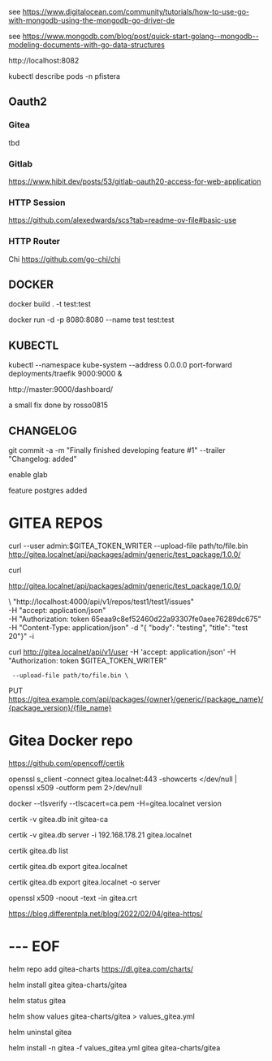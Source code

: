 


see https://www.digitalocean.com/community/tutorials/how-to-use-go-with-mongodb-using-the-mongodb-go-driver-de

see https://www.mongodb.com/blog/post/quick-start-golang--mongodb--modeling-documents-with-go-data-structures

http://localhost:8082

kubectl describe pods -n pfistera


## Oauth2

### Gitea

tbd

### Gitlab

https://www.hibit.dev/posts/53/gitlab-oauth20-access-for-web-application

### HTTP Session
https://github.com/alexedwards/scs?tab=readme-ov-file#basic-use

### HTTP Router
Chi https://github.com/go-chi/chi


## DOCKER

docker build . -t test:test

docker run -d -p 8080:8080 --name test test:test

## KUBECTL

kubectl --namespace kube-system  --address 0.0.0.0  port-forward deployments/traefik 9000:9000 &

http://master:9000/dashboard/

a small fix done by rosso0815


## CHANGELOG

git commit -a -m "Finally finished developing feature #1" --trailer "Changelog: added"

enable glab

feature postgres added

# GITEA REPOS

curl --user admin:$GITEA_TOKEN_WRITER --upload-file path/to/file.bin http://gitea.localnet/api/packages/admin/generic/test_package/1.0.0/

curl

http://gitea.localnet/api/packages/admin/generic/test_package/1.0.0/

\ "http://localhost:4000/api/v1/repos/test1/test1/issues" \
    -H "accept: application/json" \
    -H "Authorization: token 65eaa9c8ef52460d22a93307fe0aee76289dc675" \
    -H "Content-Type: application/json" -d "{ \"body\": \"testing\", \"title\": \"test 20\"}" -i


curl http://gitea.localnet/api/v1/user -H 'accept: application/json' -H "Authorization: token $GITEA_TOKEN_WRITER"


     --upload-file path/to/file.bin \
PUT https://gitea.example.com/api/packages/{owner}/generic/{package_name}/{package_version}/{file_name}


# Gitea Docker repo

https://github.com/opencoff/certik

openssl s_client -connect gitea.localnet:443 -showcerts </dev/null | openssl x509 -outform pem 2>/dev/null

docker --tlsverify --tlscacert=ca.pem -H=gitea.localnet version

certik -v gitea.db init gitea-ca

certik -v gitea.db server -i 192.168.178.21 gitea.localnet

certik gitea.db list

certik gitea.db export gitea.localnet

certik gitea.db export gitea.localnet -o server

openssl x509 -noout -text -in gitea.crt

https://blog.differentpla.net/blog/2022/02/04/gitea-https/

# --- EOF








helm repo add gitea-charts https://dl.gitea.com/charts/

helm install gitea gitea-charts/gitea


helm status gitea

helm show values gitea-charts/gitea > values_gitea.yml
<!-- containerPorts:
  ## @param containerPorts.http Container port for HTTP
  http: 8080 -->

helm uninstal gitea

helm install -n gitea -f values_gitea.yml gitea gitea-charts/gitea


